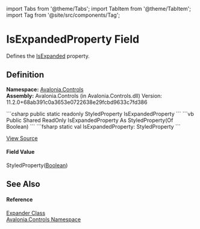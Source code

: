 import Tabs from '@theme/Tabs'; 
import TabItem from '@theme/TabItem'; 
import Tag from '@site/src/components/Tag'; 

# IsExpandedProperty Field


Defines the <a href="P_Avalonia_Controls_Expander_IsExpanded">IsExpanded</a> property.



## Definition
**Namespace:** <a href="N_Avalonia_Controls">Avalonia.Controls</a>  
**Assembly:** Avalonia.Controls (in Avalonia.Controls.dll) Version: 11.2.0+68ab391c0a3653e0722638e29fcbd9633c7fd386

<Tabs groupId="api-code-preview">
<TabItem value="csharp" label="C#">
```csharp
public static readonly StyledProperty<bool> IsExpandedProperty
```
</TabItem>
<TabItem value="vb" label="VB">
```vb
Public Shared ReadOnly IsExpandedProperty As StyledProperty(Of Boolean)
```
</TabItem>
<TabItem value="fsharp" label="F#">
```fsharp
static val IsExpandedProperty: StyledProperty<bool>
```
</TabItem>
</Tabs>



<a href="https://github.com/AvaloniaUI/Avalonia/tree/master/srcAvalonia.Controls/Expander.cs" title="View the source code">View Source</a>



#### Field Value
StyledProperty(<a href="https://learn.microsoft.com/dotnet/api/system.boolean" target="_blank" rel="noopener noreferrer">Boolean</a>)

## See Also


#### Reference
<a href="T_Avalonia_Controls_Expander">Expander Class</a>  
<a href="N_Avalonia_Controls">Avalonia.Controls Namespace</a>  
